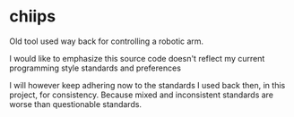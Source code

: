 # chiips
Old tool used way back for controlling a robotic arm.

I would like to emphasize this source code doesn't reflect my current programming style standards and preferences

I will however keep adhering now to the standards I used back then, in this project, for consistency. Because mixed and inconsistent standards are worse than questionable standards.